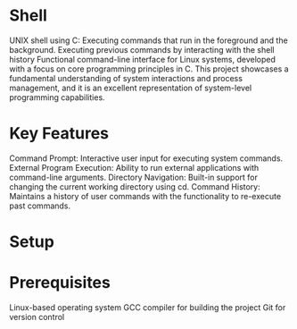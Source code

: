 # Shell
UNIX shell using C: Executing commands that run in the foreground and the background. Executing previous commands by interacting with the shell history 
Functional command-line interface for Linux systems, developed with a focus on core programming principles in C. This project showcases a fundamental understanding of system interactions and process management, and it is an excellent representation of system-level programming capabilities.

# Key Features
Command Prompt: Interactive user input for executing system commands.
External Program Execution: Ability to run external applications with command-line arguments.
Directory Navigation: Built-in support for changing the current working directory using cd.
Command History: Maintains a history of user commands with the functionality to re-execute past commands.
# Setup
# Prerequisites
Linux-based operating system
GCC compiler for building the project
Git for version control
